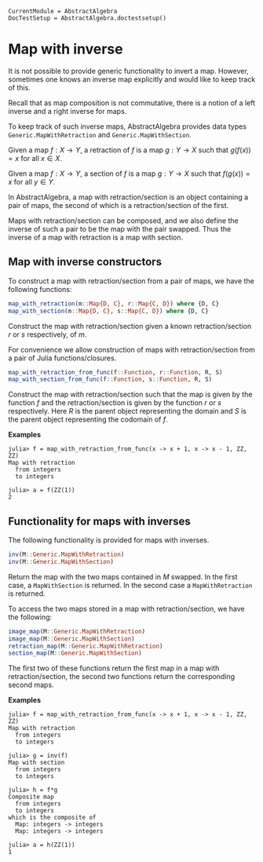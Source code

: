 ```@meta
CurrentModule = AbstractAlgebra
DocTestSetup = AbstractAlgebra.doctestsetup()
```

# Map with inverse

It is not possible to provide generic functionality to invert a map. However, sometimes
one knows an inverse map explicitly and would like to keep track of this.

Recall that as map composition is not commutative, there is a notion of a left inverse
and a right inverse for maps.

To keep track of such inverse maps, AbstractAlgebra provides data types
`Generic.MapWithRetraction` and `Generic.MapWithSection`.

Given a map $f : X \to Y$, a retraction of $f$ is a map $g : Y \to X$ such that
$g(f(x)) = x$ for all $x \in X$.

Given a map $f : X \to Y$, a section of $f$ is a map $g : Y \to X$ such that
$f(g(x)) = x$ for all $y \in Y$.

In AbstractAlgebra, a map with retraction/section is an object containing a pair of maps,
the second of which is a retraction/section of the first.

Maps with retraction/section can be composed, and we also define the inverse of such a
pair to be the map with the pair swapped. Thus the inverse of a map with retraction is
a map with section.

## Map with inverse constructors

To construct a map with retraction/section from a pair of maps, we have the following
functions:

```julia
map_with_retraction(m::Map{D, C}, r::Map{C, D}) where {D, C}
map_with_section(m::Map{D, C}, s::Map{C, D}) where {D, C}
```

Construct the map with retraction/section given a known retraction/section $r$ or $s$
respectively, of $m$.

For convenience we allow construction of maps with retraction/section from a pair of
Julia functions/closures.

```julia
map_with_retraction_from_func(f::Function, r::Function, R, S)
map_with_section_from_func(f::Function, s::Function, R, S)
```

Construct the map with retraction/section such that the map is given by the function $f$
and the retraction/section is given by the function $r$ or $s$ respectively. Here $R$ is
the parent object representing the domain and $S$ is the parent object representing the
codomain of $f$.

**Examples**

```jldoctest
julia> f = map_with_retraction_from_func(x -> x + 1, x -> x - 1, ZZ, ZZ)
Map with retraction
  from integers
  to integers

julia> a = f(ZZ(1))
2
```

## Functionality for maps with inverses

The following functionality is provided for maps with inverses.

```julia
inv(M::Generic.MapWithRetraction)
inv(M::Generic.MapWithSection)
```

Return the map with the two maps contained in $M$ swapped. In the first case, a
`MapWithSection` is returned. In the second case a `MapWithRetraction` is returned.

To access the two maps stored in a map with retraction/section, we have the following:

```julia
image_map(M::Generic.MapWithRetraction)
image_map(M::Generic.MapWithSection)
retraction_map(M::Generic.MapWithRetraction)
section_map(M::Generic.MapWithSection)
```

The first two of these functions return the first map in a map with retraction/section,
the second two functions return the corresponding second maps.

**Examples**

```jldoctest
julia> f = map_with_retraction_from_func(x -> x + 1, x -> x - 1, ZZ, ZZ)
Map with retraction
  from integers
  to integers

julia> g = inv(f)
Map with section
  from integers
  to integers

julia> h = f*g
Composite map
  from integers
  to integers
which is the composite of
  Map: integers -> integers
  Map: integers -> integers

julia> a = h(ZZ(1))
1

```
